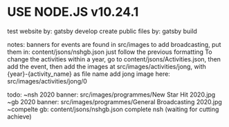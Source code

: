 # USE NODE.JS v10.24.1
test website by: gatsby develop
create public files by: gatsby build

notes:
banners for events are found in src/images
to add broadcasting, put them in: content/jsons/nshgb.json
just follow the previous formatting
To change the activities within a year, go to content/jsons/Activities.json, then add the event, then add the images at src/images/activities/jong, with {year}-{activity_name} as file name
add jong image here: src/images/activities/jong/0


todo:
~nsh 2020 banner: src/images/programmes/New Star Hit 2020.jpg
~gb 2020 banner: src/images/programmes/General Broadcasting 2020.jpg
~compelte gb: content/jsons/nshgb.json
complete nsh (waiting for cutting achieve)

